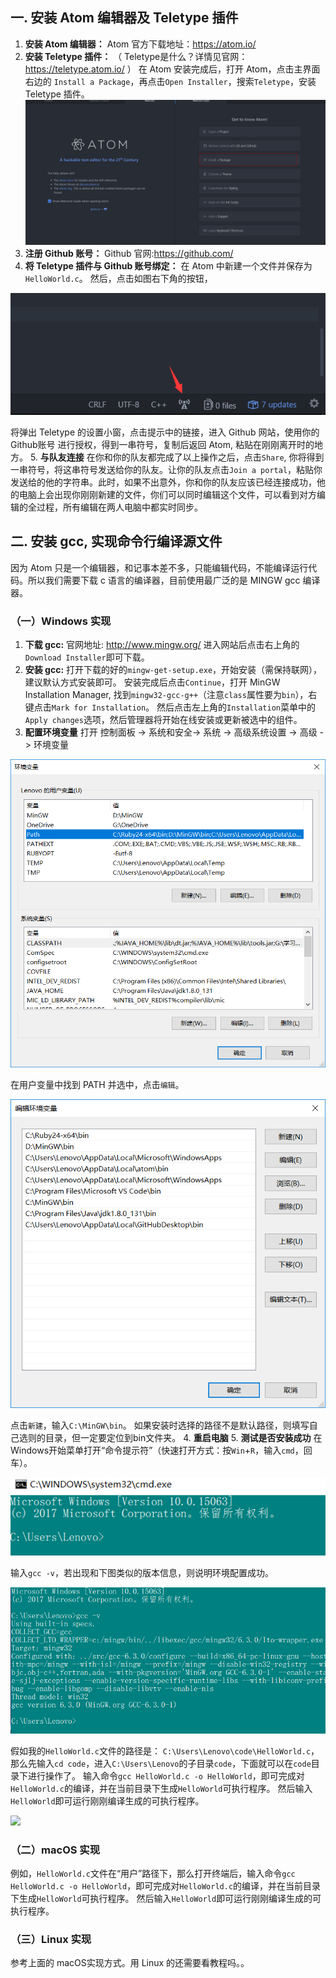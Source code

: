 ## 一. 安装 Atom 编辑器及 Teletype 插件
1. **安装 Atom 编辑器：**
Atom 官方下载地址：https://atom.io/
2. **安装 Teletype 插件：**
（ Teletype是什么？详情见官网：https://teletype.atom.io/ ）
在 Atom 安装完成后，打开 Atom，点击主界面右边的 ```Install a Package```，再点击```Open Installer```，搜索```Teletype```，安装 Teletype 插件。
![](assets/asset001.png)
3. **注册 Github 账号：**
Github 官网:https://github.com/
4. **将 Teletype 插件与 Github 账号绑定：**
在 Atom 中新建一个文件并保存为```HelloWorld.c```。
然后，点击如图右下角的按钮，

![](assets/代码之美双人协作挑战赛环境配置-a5092.png)

将弹出 Teletype 的设置小窗，点击提示中的链接，进入 Github 网站，使用你的 Github账号 进行授权，得到一串符号，复制后返回 Atom, 粘贴在刚刚离开时的地方。
5. **与队友连接**
在你和你的队友都完成了以上操作之后，点击```Share```, 你将得到一串符号，将这串符号发送给你的队友。让你的队友点击```Join a portal```，粘贴你发送给的他的字符串。此时，如果不出意外，你和你的队友应该已经连接成功，他的电脑上会出现你刚刚新建的文件，你们可以同时编辑这个文件，可以看到对方编辑的全过程，所有编辑在两人电脑中都实时同步。

## 二. 安装 gcc, 实现命令行编译源文件
因为 Atom 只是一个编辑器，和记事本差不多，只能编辑代码，不能编译运行代码。所以我们需要下载 c 语言的编译器，目前使用最广泛的是 MINGW gcc 编译器。
### （一）Windows 实现
1. **下载 gcc:**
官网地址: http://www.mingw.org/
进入网站后点击右上角的```Download Installer```即可下载。
2. **安装 gcc:**
打开下载的好的```mingw-get-setup.exe```，开始安装（需保持联网），建议默认方式安装即可。
安装完成后点击```Continue```，打开 MinGW Installation Manager, 找到```mingw32-gcc-g++```（注意```class```属性要为```bin```），右键点击```Mark for Installation```。
然后点击左上角的```Installation```菜单中的```Apply changes```选项，然后管理器将开始在线安装或更新被选中的组件。
3. **配置环境变量**
打开 控制面板 -> 系统和安全-> 系统 -> 高级系统设置 -> 高级 -> 环境变量

![](assets/代码之美双人协作挑战赛环境配置-ac20c.png)

在用户变量中找到 PATH 并选中，点击```编辑```。

![](assets/代码之美双人协作挑战赛环境配置-6cba8.png)

点击```新建```，输入```C:\MinGW\bin```。
如果安装时选择的路径不是默认路径，则填写自己选则的目录，但一定要定位到bin文件夹。
4. **重启电脑**
5. **测试是否安装成功**
在Windows开始菜单打开“命令提示符”（快速打开方式：按```Win```+```R```，输入```cmd```，回车）。

![](assets/代码之美双人协作挑战赛环境配置-6d3c4.png)

输入```gcc -v```，若出现和下图类似的版本信息，则说明环境配置成功。

![](assets/代码之美双人协作挑战赛环境配置-87cf7.png)

假如我的```HelloWorld.c```文件的路径是：
```C:\Users\Lenovo\code\HelloWorld.c```，那么先输入```cd code```，进入```C:\Users\Lenovo```的子目录```code```，下面就可以在```code```目录下进行操作了。
输入命令```gcc HelloWorld.c -o HelloWorld```，即可完成对```HelloWorld.c```的编译，并在当前目录下生成```HelloWorld```可执行程序。
然后输入```HelloWorld```即可运行刚刚编译生成的可执行程序。

![](assets/代码之美双人协作挑战赛环境配置-e8a49.png)

### （二）macOS 实现
例如，```HelloWorld.c```文件在“用户”路径下，那么打开终端后，输入命令```gcc HelloWorld.c -o HelloWorld```，即可完成对```HelloWorld.c```的编译，并在当前目录下生成```HelloWorld```可执行程序。
然后输入```HelloWorld```即可运行刚刚编译生成的可执行程序。

### （三）Linux 实现
参考上面的 macOS实现方式。用 Linux 的还需要看教程吗。。
